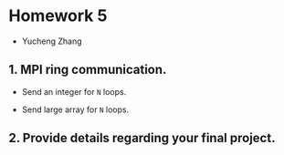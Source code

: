 # Homework 5

- Yucheng Zhang

## 1. MPI ring communication.

- Send an integer for `N` loops.

- Send large array for `N` loops.

## 2. Provide details regarding your final project.

